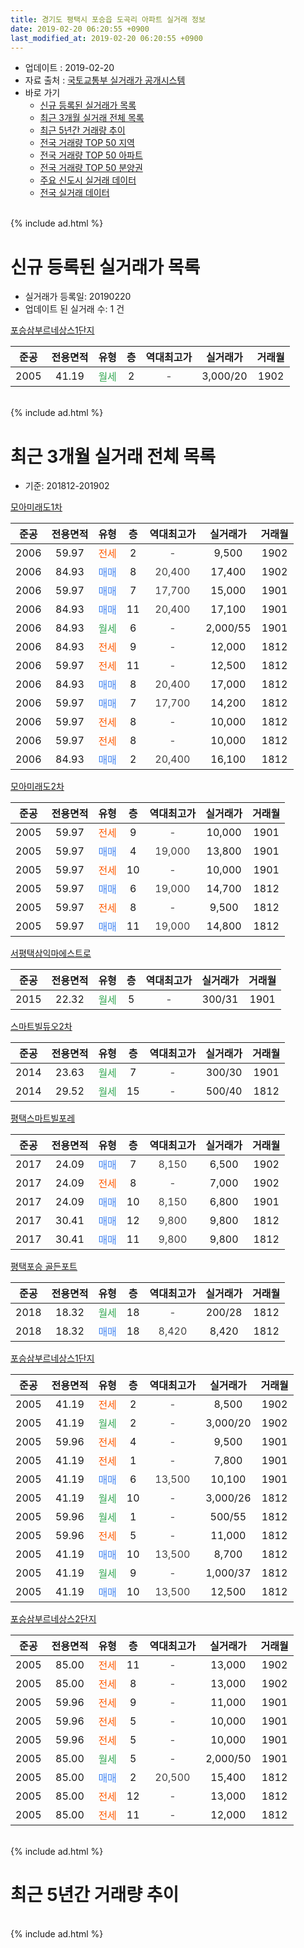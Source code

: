 ```yaml
---
title: 경기도 평택시 포승읍 도곡리 아파트 실거래 정보
date: 2019-02-20 06:20:55 +0900
last_modified_at: 2019-02-20 06:20:55 +0900
---
```


* 업데이트 : 2019-02-20
* 자료 출처 : [국토교통부 실거래가 공개시스템](http://rt.molit.go.kr)
* 바로 가기
    * [신규 등록된 실거래가 목록](#신규-등록된-실거래가-목록)
    * [최근 3개월 실거래 전체 목록](#최근-3개월-실거래-전체-목록)
    * [최근 5년간 거래량 추이](#최근-5년간-거래량-추이)
    * [전국 거래량 TOP 50 지역](https://inasie.github.io/apt-trade-info/최근-3개월-전국에서-가장-거래가-많이-발생한-지역)
    * [전국 거래량 TOP 50 아파트](https://inasie.github.io/apt-trade-info/최근-3개월-전국에서-가장-거래가-많이-발생한-아파트)
    * [전국 거래량 TOP 50 분양권](https://inasie.github.io/apt-trade-info/최근-3개월-전국에서-가장-거래가-많이-발생한-분양권)
    * [주요 신도시 실거래 데이터](https://inasie.github.io/apt-trade-info/주요-신도시)
    * [전국 실거래 데이터](https://inasie.github.io/apt-trade-info/전국)
<br>
{% include ad.html %}
<br>

# 신규 등록된 실거래가 목록
* 실거래가 등록일: 20190220
* 업데이트 된 실거래 수: 1 건


[포승삼부르네상스1단지](https://search.naver.com/search.naver?query=%EA%B2%BD%EA%B8%B0%EB%8F%84+%ED%8F%89%ED%83%9D%EC%8B%9C+%ED%8F%AC%EC%8A%B9%EC%9D%8D+%EB%8F%84%EA%B3%A1%EB%A6%AC+%ED%8F%AC%EC%8A%B9%EC%82%BC%EB%B6%80%EB%A5%B4%EB%84%A4%EC%83%81%EC%8A%A41%EB%8B%A8%EC%A7%80)

|준공|전용면적|유형|층|역대최고가|실거래가|거래월|
|:---:|:---:|:---:|:---:|:---:|:---:|:---:|
|2005|41.19|<span style="color:#34a853">월세</span>|2|<span style="color:#444444">-</span>|3,000/20|1902|


<br>
{% include ad.html %}
<br>

# 최근 3개월 실거래 전체 목록
* 기준: 201812-201902


[모아미래도1차](https://search.naver.com/search.naver?query=%EA%B2%BD%EA%B8%B0%EB%8F%84+%ED%8F%89%ED%83%9D%EC%8B%9C+%ED%8F%AC%EC%8A%B9%EC%9D%8D+%EB%8F%84%EA%B3%A1%EB%A6%AC+%EB%AA%A8%EC%95%84%EB%AF%B8%EB%9E%98%EB%8F%841%EC%B0%A8)

|준공|전용면적|유형|층|역대최고가|실거래가|거래월|
|:---:|:---:|:---:|:---:|:---:|:---:|:---:|
|2006|59.97|<span style="color:#ff5a00">전세</span>|2|<span style="color:#444444">-</span>|9,500|1902|
|2006|84.93|<span style="color:#4285f3">매매</span>|8|<span style="color:#444444">20,400</span>|17,400|1902|
|2006|59.97|<span style="color:#4285f3">매매</span>|7|<span style="color:#444444">17,700</span>|15,000|1901|
|2006|84.93|<span style="color:#4285f3">매매</span>|11|<span style="color:#444444">20,400</span>|17,100|1901|
|2006|84.93|<span style="color:#34a853">월세</span>|6|<span style="color:#444444">-</span>|2,000/55|1901|
|2006|84.93|<span style="color:#ff5a00">전세</span>|9|<span style="color:#444444">-</span>|12,000|1812|
|2006|59.97|<span style="color:#ff5a00">전세</span>|11|<span style="color:#444444">-</span>|12,500|1812|
|2006|84.93|<span style="color:#4285f3">매매</span>|8|<span style="color:#444444">20,400</span>|17,000|1812|
|2006|59.97|<span style="color:#4285f3">매매</span>|7|<span style="color:#444444">17,700</span>|14,200|1812|
|2006|59.97|<span style="color:#ff5a00">전세</span>|8|<span style="color:#444444">-</span>|10,000|1812|
|2006|59.97|<span style="color:#ff5a00">전세</span>|8|<span style="color:#444444">-</span>|10,000|1812|
|2006|84.93|<span style="color:#4285f3">매매</span>|2|<span style="color:#444444">20,400</span>|16,100|1812|

[모아미래도2차](https://search.naver.com/search.naver?query=%EA%B2%BD%EA%B8%B0%EB%8F%84+%ED%8F%89%ED%83%9D%EC%8B%9C+%ED%8F%AC%EC%8A%B9%EC%9D%8D+%EB%8F%84%EA%B3%A1%EB%A6%AC+%EB%AA%A8%EC%95%84%EB%AF%B8%EB%9E%98%EB%8F%842%EC%B0%A8)

|준공|전용면적|유형|층|역대최고가|실거래가|거래월|
|:---:|:---:|:---:|:---:|:---:|:---:|:---:|
|2005|59.97|<span style="color:#ff5a00">전세</span>|9|<span style="color:#444444">-</span>|10,000|1901|
|2005|59.97|<span style="color:#4285f3">매매</span>|4|<span style="color:#444444">19,000</span>|13,800|1901|
|2005|59.97|<span style="color:#ff5a00">전세</span>|10|<span style="color:#444444">-</span>|10,000|1901|
|2005|59.97|<span style="color:#4285f3">매매</span>|6|<span style="color:#444444">19,000</span>|14,700|1812|
|2005|59.97|<span style="color:#ff5a00">전세</span>|8|<span style="color:#444444">-</span>|9,500|1812|
|2005|59.97|<span style="color:#4285f3">매매</span>|11|<span style="color:#444444">19,000</span>|14,800|1812|

[서평택삼익마에스트로](https://search.naver.com/search.naver?query=%EA%B2%BD%EA%B8%B0%EB%8F%84+%ED%8F%89%ED%83%9D%EC%8B%9C+%ED%8F%AC%EC%8A%B9%EC%9D%8D+%EB%8F%84%EA%B3%A1%EB%A6%AC+%EC%84%9C%ED%8F%89%ED%83%9D%EC%82%BC%EC%9D%B5%EB%A7%88%EC%97%90%EC%8A%A4%ED%8A%B8%EB%A1%9C)

|준공|전용면적|유형|층|역대최고가|실거래가|거래월|
|:---:|:---:|:---:|:---:|:---:|:---:|:---:|
|2015|22.32|<span style="color:#34a853">월세</span>|5|<span style="color:#444444">-</span>|300/31|1901|

[스마트빌듀오2차](https://search.naver.com/search.naver?query=%EA%B2%BD%EA%B8%B0%EB%8F%84+%ED%8F%89%ED%83%9D%EC%8B%9C+%ED%8F%AC%EC%8A%B9%EC%9D%8D+%EB%8F%84%EA%B3%A1%EB%A6%AC+%EC%8A%A4%EB%A7%88%ED%8A%B8%EB%B9%8C%EB%93%80%EC%98%A42%EC%B0%A8)

|준공|전용면적|유형|층|역대최고가|실거래가|거래월|
|:---:|:---:|:---:|:---:|:---:|:---:|:---:|
|2014|23.63|<span style="color:#34a853">월세</span>|7|<span style="color:#444444">-</span>|300/30|1901|
|2014|29.52|<span style="color:#34a853">월세</span>|15|<span style="color:#444444">-</span>|500/40|1812|

[평택스마트빌포레](https://search.naver.com/search.naver?query=%EA%B2%BD%EA%B8%B0%EB%8F%84+%ED%8F%89%ED%83%9D%EC%8B%9C+%ED%8F%AC%EC%8A%B9%EC%9D%8D+%EB%8F%84%EA%B3%A1%EB%A6%AC+%ED%8F%89%ED%83%9D%EC%8A%A4%EB%A7%88%ED%8A%B8%EB%B9%8C%ED%8F%AC%EB%A0%88)

|준공|전용면적|유형|층|역대최고가|실거래가|거래월|
|:---:|:---:|:---:|:---:|:---:|:---:|:---:|
|2017|24.09|<span style="color:#4285f3">매매</span>|7|<span style="color:#444444">8,150</span>|6,500|1902|
|2017|24.09|<span style="color:#ff5a00">전세</span>|8|<span style="color:#444444">-</span>|7,000|1902|
|2017|24.09|<span style="color:#4285f3">매매</span>|10|<span style="color:#444444">8,150</span>|6,800|1901|
|2017|30.41|<span style="color:#4285f3">매매</span>|12|<span style="color:#444444">9,800</span>|9,800|1812|
|2017|30.41|<span style="color:#4285f3">매매</span>|11|<span style="color:#444444">9,800</span>|9,800|1812|

[평택포승 골든포트](https://search.naver.com/search.naver?query=%EA%B2%BD%EA%B8%B0%EB%8F%84+%ED%8F%89%ED%83%9D%EC%8B%9C+%ED%8F%AC%EC%8A%B9%EC%9D%8D+%EB%8F%84%EA%B3%A1%EB%A6%AC+%ED%8F%89%ED%83%9D%ED%8F%AC%EC%8A%B9+%EA%B3%A8%EB%93%A0%ED%8F%AC%ED%8A%B8)

|준공|전용면적|유형|층|역대최고가|실거래가|거래월|
|:---:|:---:|:---:|:---:|:---:|:---:|:---:|
|2018|18.32|<span style="color:#34a853">월세</span>|18|<span style="color:#444444">-</span>|200/28|1812|
|2018|18.32|<span style="color:#4285f3">매매</span>|18|<span style="color:#444444">8,420</span>|8,420|1812|

[포승삼부르네상스1단지](https://search.naver.com/search.naver?query=%EA%B2%BD%EA%B8%B0%EB%8F%84+%ED%8F%89%ED%83%9D%EC%8B%9C+%ED%8F%AC%EC%8A%B9%EC%9D%8D+%EB%8F%84%EA%B3%A1%EB%A6%AC+%ED%8F%AC%EC%8A%B9%EC%82%BC%EB%B6%80%EB%A5%B4%EB%84%A4%EC%83%81%EC%8A%A41%EB%8B%A8%EC%A7%80)

|준공|전용면적|유형|층|역대최고가|실거래가|거래월|
|:---:|:---:|:---:|:---:|:---:|:---:|:---:|
|2005|41.19|<span style="color:#ff5a00">전세</span>|2|<span style="color:#444444">-</span>|8,500|1902|
|2005|41.19|<span style="color:#34a853">월세</span>|2|<span style="color:#444444">-</span>|3,000/20|1902|
|2005|59.96|<span style="color:#ff5a00">전세</span>|4|<span style="color:#444444">-</span>|9,500|1901|
|2005|41.19|<span style="color:#ff5a00">전세</span>|1|<span style="color:#444444">-</span>|7,800|1901|
|2005|41.19|<span style="color:#4285f3">매매</span>|6|<span style="color:#444444">13,500</span>|10,100|1901|
|2005|41.19|<span style="color:#34a853">월세</span>|10|<span style="color:#444444">-</span>|3,000/26|1812|
|2005|59.96|<span style="color:#34a853">월세</span>|1|<span style="color:#444444">-</span>|500/55|1812|
|2005|59.96|<span style="color:#ff5a00">전세</span>|5|<span style="color:#444444">-</span>|11,000|1812|
|2005|41.19|<span style="color:#4285f3">매매</span>|10|<span style="color:#444444">13,500</span>|8,700|1812|
|2005|41.19|<span style="color:#34a853">월세</span>|9|<span style="color:#444444">-</span>|1,000/37|1812|
|2005|41.19|<span style="color:#4285f3">매매</span>|10|<span style="color:#444444">13,500</span>|12,500|1812|

[포승삼부르네상스2단지](https://search.naver.com/search.naver?query=%EA%B2%BD%EA%B8%B0%EB%8F%84+%ED%8F%89%ED%83%9D%EC%8B%9C+%ED%8F%AC%EC%8A%B9%EC%9D%8D+%EB%8F%84%EA%B3%A1%EB%A6%AC+%ED%8F%AC%EC%8A%B9%EC%82%BC%EB%B6%80%EB%A5%B4%EB%84%A4%EC%83%81%EC%8A%A42%EB%8B%A8%EC%A7%80)

|준공|전용면적|유형|층|역대최고가|실거래가|거래월|
|:---:|:---:|:---:|:---:|:---:|:---:|:---:|
|2005|85.00|<span style="color:#ff5a00">전세</span>|11|<span style="color:#444444">-</span>|13,000|1902|
|2005|85.00|<span style="color:#ff5a00">전세</span>|8|<span style="color:#444444">-</span>|13,000|1902|
|2005|59.96|<span style="color:#ff5a00">전세</span>|9|<span style="color:#444444">-</span>|11,000|1901|
|2005|59.96|<span style="color:#ff5a00">전세</span>|5|<span style="color:#444444">-</span>|10,000|1901|
|2005|59.96|<span style="color:#ff5a00">전세</span>|5|<span style="color:#444444">-</span>|10,000|1901|
|2005|85.00|<span style="color:#34a853">월세</span>|5|<span style="color:#444444">-</span>|2,000/50|1901|
|2005|85.00|<span style="color:#4285f3">매매</span>|2|<span style="color:#444444">20,500</span>|15,400|1812|
|2005|85.00|<span style="color:#ff5a00">전세</span>|12|<span style="color:#444444">-</span>|13,000|1812|
|2005|85.00|<span style="color:#ff5a00">전세</span>|11|<span style="color:#444444">-</span>|12,000|1812|


<br>
{% include ad.html %}
<br>

# 최근 5년간 거래량 추이


<div style="width:100%;">
    <canvas id="deal_progress" height="200"></canvas>
</div>

<script>
new Chart(document.getElementById("deal_progress"), {
    type: 'line',
    data: {
        labels: ['201402','201403','201404','201405','201406','201407','201408','201409','201410','201411','201412','201501','201502','201503','201504','201505','201506','201507','201508','201509','201510','201511','201512','201601','201602','201603','201604','201605','201606','201607','201608','201609','201610','201611','201612','201701','201702','201703','201704','201705','201706','201707','201708','201709','201710','201711','201712','201801','201802','201803','201804','201805','201806','201807','201808','201809','201810','201811','201812','201901','201902'],
        datasets: [{
            label: '매매',
            pointRadius: 1,
            data: [24, 34, 21, 17, 15, 19, 41, 28, 20, 19, 12, 26, 10, 24, 16, 11, 17, 14, 8, 18, 16, 8, 16, 7, 8, 17, 15, 16, 12, 9, 9, 11, 19, 9, 5, 4, 20, 20, 10, 17, 14, 7, 21, 24, 12, 7, 11, 11, 10, 12, 11, 10, 12, 6, 7, 12, 10, 6, 11, 5, 2],
            borderColor: "rgba(255, 201, 14, 1)",
            backgroundColor: "rgba(255, 201, 14, 0.5)",
            fill: false,
            lineTension: 0
        },{
            label: '전월세',
            pointRadius: 1,
            data: [30, 17, 19, 20, 15, 13, 15, 25, 25, 20, 15, 32, 29, 33, 33, 25, 21, 35, 23, 26, 24, 19, 17, 17, 29, 33, 32, 20, 22, 20, 12, 16, 24, 12, 19, 16, 14, 23, 12, 24, 26, 28, 20, 16, 16, 4, 13, 18, 14, 26, 14, 15, 22, 12, 6, 13, 17, 16, 13, 11, 6],
            borderColor: "rgba(0, 141, 185, 1)",
            backgroundColor: "rgba(0, 141, 185, 0.5)",
            fill: false,
            lineTension: 0
        }
        ]
    },
    options: {
        responsive: true,
        title: {
            display: false
        },
        tooltips: {
            mode: 'index',
            intersect: false
        },
        hover: {
            mode: 'nearest',
            intersect: true
        },
        scales: {
            xAxes: [{
                display: true,
                scaleLabel: {
                    display: true,
                    labelString: '년/월'
                }
            }],
            yAxes: [{
                display: true,
                ticks: {
                    suggestedMin: 0,
                },
                scaleLabel: {
                    display: true,
                    labelString: '실거래 수'
                }
            }]
        }
    }
});

</script>


<br>
{% include ad.html %}
<br>

